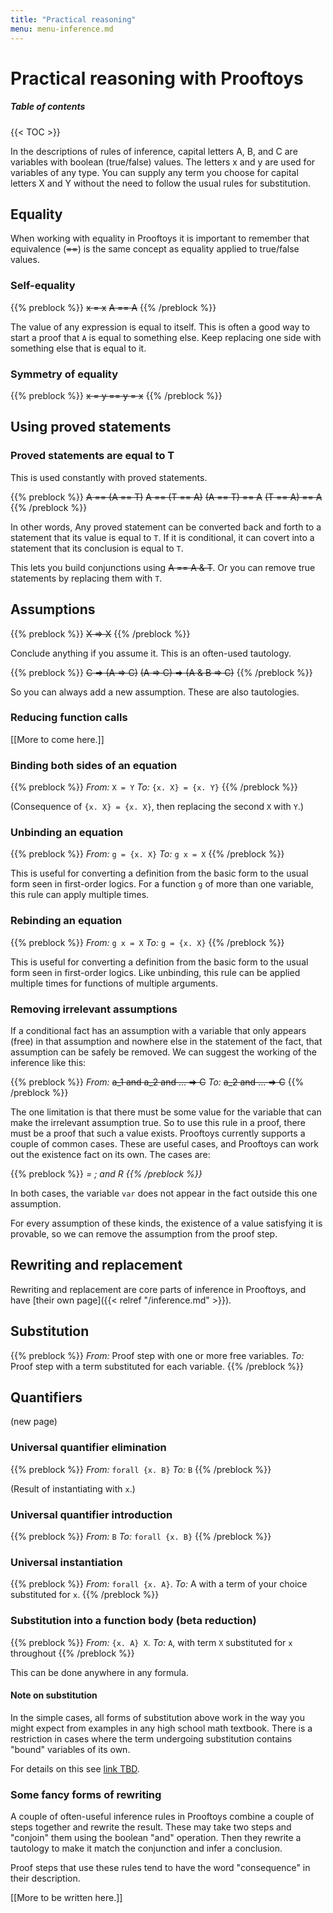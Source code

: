 ```yaml
---
title: "Practical reasoning"
menu: menu-inference.md
---
```


# Practical reasoning with Prooftoys

##### Table of contents

{{< TOC >}}



In the descriptions of rules of inference, capital letters A, B, and C
are variables with boolean (true/false) values.  The letters x and y
are used for variables of any type.  You can supply any term you
choose for capital letters X and Y without the need to follow the
usual rules for substitution.

## Equality

When working with equality in Prooftoys it is important to remember
that equivalence (<s>==</s>) is the same concept as equality
applied to true/false values.

### Self-equality

{{% preblock %}}
<s>x = x</s>
<s>A == A</s>
{{% /preblock %}}

The value of any expression is equal to itself.  This is often a good
way to start a proof that `A` is equal to something else.  Keep
replacing one side with something else that is equal to it.

### Symmetry of equality

{{% preblock %}}
~~x = y == y = x~~
{{% /preblock %}}

## Using proved statements

### Proved statements are equal to T

This is used constantly with proved statements.

{{% preblock %}}
~~A == (A == T)~~
~~A == (T == A)~~
~~(A == T) == A~~
~~(T == A) == A~~
{{% /preblock %}}

In other words, Any proved statement can be converted back and forth
to a statement that its value is equal to `T`.  If it is conditional,
it can covert into a statement that its conclusion is equal to `T`.

This lets you build conjunctions using <s>A == A & T</s>.  Or you can
remove true statements by replacing them with `T`.

## Assumptions

{{% preblock %}}
~~X => X~~
{{% /preblock %}}

Conclude anything if you assume it.  This is an often-used tautology.

{{% preblock %}}
~~C => (A => C)~~
~~(A => C) => (A & B => C)~~
{{% /preblock %}}

So you can always add a new assumption.  These are also tautologies.

### Reducing function calls

[[More to come here.]]

### Binding both sides of an equation

{{% preblock %}}
_From:_ `X = Y`
_To:_ `{x. X} = {x. Y}`
{{% /preblock %}}

(Consequence of `{x. X} = {x. X}`, then replacing the second `X` with
`Y`.)

### Unbinding an equation

{{% preblock %}}
_From:_ `g = {x. X}`
_To:_ `g x = X`
{{% /preblock %}}

This is useful for converting a definition from the basic form to the
usual form seen in first-order logics.  For a function `g` of more
than one variable, this rule can apply multiple times.

### Rebinding an equation

{{% preblock %}}
_From:_ `g x = X`
_To:_ `g = {x. X}`
{{% /preblock %}}

This is useful for converting a definition from the basic
form to the usual form seen in first-order logics.  Like
unbinding, this rule can be applied multiple times for
functions of multiple arguments.

### Removing irrelevant assumptions

If a conditional fact has an assumption with a variable that only
appears (free) in that assumption and nowhere else in the statement of
the fact, that assumption can be safely be removed.  We can suggest
the working of the inference like this:

{{% preblock %}}
_From:_ ~~a_1 and a_2 and ... => C~~
_To:_ ~~a_2 and ... => C~~
{{% /preblock %}}

The one limitation is that there must be some value for the variable
that can make the irrelevant assumption true.  So to use this rule in
a proof, there must be a proof that such a value exists.  Prooftoys
currently supports a couple of common cases.  These are useful cases,
and Prooftoys can work out the existence fact on its own.  The cases
are:

{{% preblock %}}
<var> = <term>; and
R <var>
{{% /preblock %}}

In both cases, the variable `var` does not appear in the
fact outside this one assumption.

For every assumption of these kinds, the existence of a value
satisfying it is provable, so we can remove the assumption from the
proof step.

## Rewriting and replacement

Rewriting and replacement are core parts of inference in Prooftoys,
and have [their own page]({{< relref "/inference.md" >}}).

## Substitution

{{% preblock %}}
_From:_ Proof step with one or more free variables.
_To:_ Proof step with a term substituted for each variable.
{{% /preblock %}}

## Quantifiers

(new page)

### Universal quantifier elimination

{{% preblock %}}
_From:_ `forall {x. B}`
_To:_ `B`
{{% /preblock %}}

(Result of instantiating with `x`.)

### Universal quantifier introduction

{{% preblock %}}
_From:_ `B`
_To:_ `forall {x. B}`
{{% /preblock %}}

### Universal instantiation

{{% preblock %}}
_From:_ `forall {x. A}`.
_To:_ A with a term of your choice substituted for `x`.
{{% /preblock %}}

### Substitution into a function body (beta reduction)

{{% preblock %}}
_From:_ `{x. A} X`.
_To:_ `A`, with term `X` substituted for `x` throughout
{{% /preblock %}}

This can be done anywhere in any formula.

#### Note on substitution

In the simple cases, all forms of substitution above work in the way
you might expect from examples in any high school math textbook.
There is a restriction in cases where the term undergoing substitution
contains "bound" variables of its own.

For details on this see [link TBD](http://prooftoys.org/TBD).

### Some fancy forms of rewriting

A couple of often-useful inference rules in Prooftoys combine a couple
of steps together and rewrite the result.  These may take two steps
and "conjoin" them using the boolean "and" operation.  Then they
rewrite a tautology to make it match the conjunction and infer a
conclusion.

Proof steps that use these rules tend to have the word "consequence"
in their description.

[[More to be written here.]]
